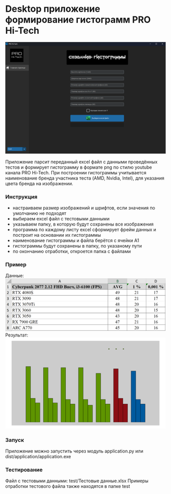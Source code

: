 # Desktop приложение формирование гистограмм PRO Hi-Tech
![Image alt](test/Screen.png)

Приложение парсит переданный excel файл с данными проведённых тестов 
и формирует гистограмму в формате png по стилю youtube канала PRO Hi-Tech.
При построении гистограммы учитывается наименование бренда участника теста (AMD, Nvidia, Intel), 
для указания цвета бренда на изображении.

### Инструкция
 - настраиваем размер изображений и шрифтов, если значения по умолчанию не подходят
 - выбираем excel файл с тестовыми данными
 - указываем папку, в которую будут сохранены все изображения
 - программа по каждому листу excel сформирует фрейм данных и построит на основании их гистограммы
 - наименование гистограммы и файла берётся с ячейки A1
 - гистограммы будут сохранены в папку, по указаному пути
 - по окончанию отработки, откроется папка с файлами

### Пример
Данные:
![Image alt](test/Screen1.png)
Результат:
![Image alt](test/Result.png)

### Запуск
Приложение можно запустить через модуль application.py или dist/application/application.exe

### Тестирование
Файл с тестовыми данными: test/Тестовые данные.xlsx
Примеры отработки тестового файла также находятся в папке test
